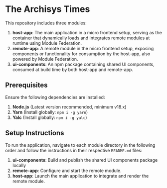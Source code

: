 # The Archisys Times

This repository includes three modules:

1.  **host-app**: The main application in a micro frontend setup, serving as the container that dynamically loads and integrates remote modules at runtime using Module Federation.
2.  **remote-app**: A remote module in the micro frontend setup, exposing components or functionality for consumption by the host-app, also powered by Module Federation.
3.  **ui-components**: An npm package containing shared UI components, consumed at build time by both host-app and remote-app.

## Prerequisites

Ensure the following dependencies are installed:

1.  **Node.js** (Latest version recommended, minimum v18.x)
2.  **Yarn** (Install globally: `npm i -g yarn`)
3.  **Yalc** (Install globally: `npm i -g yalc`)

## Setup Instructions

To run the application, navigate to each module directory in the following order and follow the instructions in their respective `README.md` files:

1.  **ui-components**: Build and publish the shared UI components package locally
2.  **remote-app**: Configure and start the remote module.
3.  **host-app**: Launch the main application to integrate and render the remote module.
